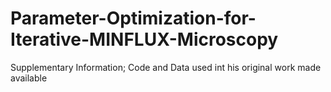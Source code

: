 # Parameter-Optimization-for-Iterative-MINFLUX-Microscopy
Supplementary Information; Code and Data used int his original work made available

